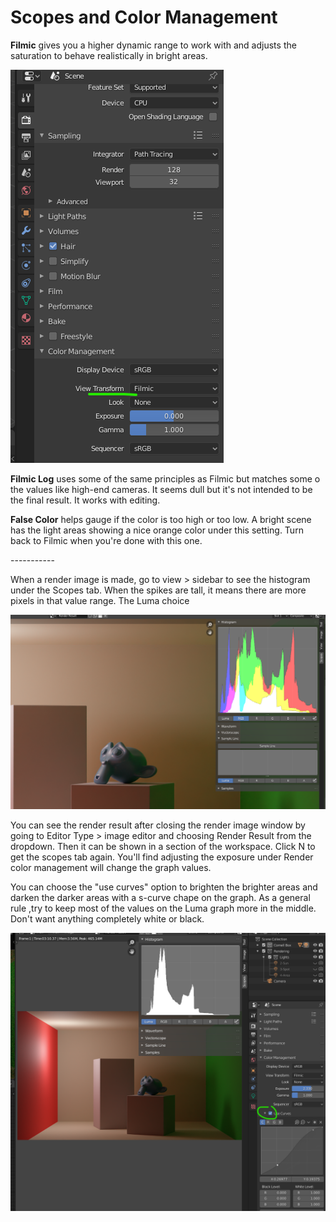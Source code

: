 # Scopes and Color Management

**Filmic** gives you a higher dynamic range to work with and adjusts the saturation to behave realistically in bright areas.

![](<../../../.gitbook/assets/image (142) (1).png>)

**Filmic Log** uses some of the same principles as Filmic but matches some o the values like high-end cameras. It seems dull but it's not intended to be the final result. It works with editing.

**False Color** helps gauge if the color is too high or too low. A bright scene has the light areas showing a nice orange color under this setting. Turn back to Filmic when you're done with this one.

\-----------

When a render image is made, go to view > sidebar to see the histogram under the Scopes tab. When the spikes are tall, it means there are more pixels in that value range. The Luma choice&#x20;

![](<../../../.gitbook/assets/image (137) (1).png>)

You can see the render result after closing the render image window by going to Editor Type > image editor and choosing Render Result from the dropdown. Then it can be shown in a section of the workspace. Click N to get the scopes tab again. You'll find adjusting the exposure under Render  color management will change the graph values.

You can choose the "use curves" option to brighten the brighter areas and darken the darker areas with a s-curve chape on the graph. As a general rule ,try to keep most of the values on the Luma graph more in the middle. Don't want anything completely white or black.

![](<../../../.gitbook/assets/image (143) (1) (1) (1).png>)

